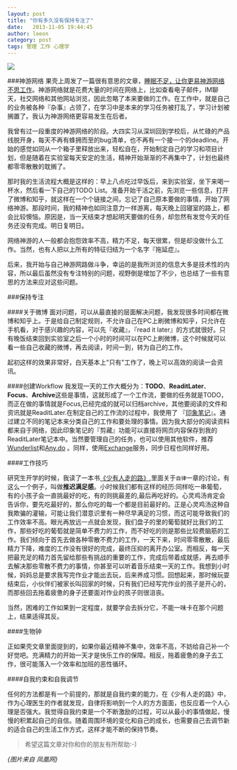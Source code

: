 ```yaml
---
layout: post
title: "你有多久没有保持专注了"
date:   2013-11-05 19:44:45
author: leeon
category: post
tags: 管理 工作 心理学 
---
```

![](http://res.baby.ifeng.com/attachments/2010/06/05/210357ae6f0f25a5572421574a5dfd34.jpg)

<!-- break -->
###神游网络
果壳上周发了一篇很有意思的文章，[睡眠不足，让你更易神游网络不思工作](http://www.guokr.com/article/437537/?baiducustom=y&page=2)。神游网络就是花费大量的时间在网络上，比如查看电子邮件，IM聊天，社交网络和其他网站浏览，因此忽略了本来要做的工作。在工作中，就是自己的业务被各种『杂事』占领了，在学习中是本来的学习任务被打乱了，学习计划被搁置了。我认为神游网络更容易发生在后者。

我曾有过一段重度的神游网络的阶段。大四实习从深圳回到学校后，从忙碌的产品线脱开身，每天不再有蜂拥而至的bug清单，也不再有一个接一个的deadline。开始的感觉如同从一个箱子里释放出来，轻松自在，开始制定自己的学习和项目计划，但是随着在实验室每天安定的生活，精神开始渐渐的不再集中了，计划也最终都零零散散的耽搁了。

那时我的生活流程大概是这样的：早上八点吃过早饭后，来到实验室，坐下来喝一杯水，然后看一下自己的TODO List。准备开始干活之前，先浏览一些信息，打开了微博和知乎，就这样在一个个链接之间，忘记了自己原本要做的事情，开始了网络神游。那段时间，我的精神也如同注意力一样游离，每天晚上回寝室的路上，都会比较懊恼。原因是，当一天结束才想起明天要做的任务，却忽然有发觉今天的任务还没有完成。明日复明日。

网络神游的人一般都会抱怨效率不高，精力不足，每天很累，但是却没做什么工作。当然，也有人把以上所有的特征归结为一个名字『拖延症』。

后来，我开始与自己神游网路做斗争，幸运的是我所浏览的信息大多是技术性的内容，所以最后虽然没有专注特别的问题，视野倒是增加了不少，也总结了一些有意思的方法来应对这些问题。


###保持专注

####关于微博
面对问题，可以从最直接的层面解决问题，我发现很多时间都在微博和知乎上。于是给自己制定规则，不允许自己在PC上刷微博和知乎，只允许在手机看，对于感兴趣的内容，可以先『收藏』，『read it later』的方式就很好。只有晚饭结束回到实验室之后一个小时的时间可以在PC上刷微博，这个时候就可以看一些自己收藏的微博，再去阅读，时间一到，转为自己的工作。

起初这样的效果非常好，白天基本上"只有"工作了，晚上可以高效的阅读一会资讯。

####创建Workflow
我发现一天的工作大概分为：**TODO**、**ReaditLater**、**Focus**、**Archive**这些是事情，这就形成了一个工作流，要做的任务就是TODO，而正在做的事情就是Focus,已经完成的就可以归档archive，其他要阅读的文件和资讯就是ReaditLater.在制定自己的工作流的过程中，我使用了 『[印象笔记](http://www.yinxiang.com/)』。通过建立不同的笔记本来分类自己的工作和要处理的事情。因为我大部分的阅读资料都来自于网络，因此印象笔记的『剪藏』功能可以直接将网页内容保存到我的ReaditLater笔记本中。当然要管理自己的任务，也可以使用其他软件，推荐 [Wunderlist](https://www.wunderlist.com/)和[Any.do](http://www.any.do/) 。同样，使用[Exchange](http://service.exmail.qq.com/cgi-bin/help?subtype=1&&id=20019&&no=1000706)服务，同步日程也同样好用。

####工作技巧

研究生开学的时候，我读了一本书[《少有人走的路》](http://octsky.com/book/2013/09/11/rode-less-traveled/),里面关于`自律`一章的讨论，有这么一个例子，叫做**推迟满足感**。小时候我们都有这样的经历:同样吃一串葡萄，有的小孩子会一直挑最好的吃，有的则挑最差的,最后再吃好的。心灵鸡汤肯定会告诉你，要先吃最好的，那么你吃的每一个都是目前最好的。正是心灵鸡汤这种自我欺骗的灌输，可能让我们潜意识里有一种尽早满足的习惯，而这可能导致我们的工作效率不高。眼光再放远一点就会发现，我们盘子的里的葡萄就好比我们的工作，那些好吃的葡萄就是简单不费力的工作，而不好吃的则是那些比较费脑筋的工作。我们倾向于首先去做各种零散不费力的工作，一天下来，时间零零散散，最后精力下降，难度的工作没有很好的完成，最终压抑的离开办公室。而相反，每一天把最充足的精力首先留给那些有挑战的重要的工作，完成后带着成就感，再去顺手去解决那些零散不费力的事情，你甚至可以听着音乐结束一天的工作。我想到小时候，妈妈总是要求我写完作业才能出去玩，后来养成习惯。回想起来，那时候玩耍结束后，小伙伴们被家长叫回家的时候，只有我们已经写完作业的孩子是开心的，而那些回去拖着疲惫的身子还要面对作业的孩子则很沮丧。

当然，困难的工作如果到一定程度，就要学会去拆分它，不能一味卡在那个问题上，结果适得其反。


####生物钟

正如果壳文章里面提到的，如果你最近精神不集中，效率不高，不妨给自己补一个好觉吧。充满精力的开始一天才是快乐工作的保障。相反，拖着疲惫的身子去工作，很可能落入一个效率和加班的恶性循环。

####自我约束和自我调节

任何的方法都是有一个前提的，那就是自我约束的能力，在《少有人走的路》中，作为心理医生的作者就发现，自律将影响到一个人的方方面面，也反应着一个人心理是否强大。我觉得自我约束是一个不断激励的过程，可以从最小的事情做起，慢慢的积累起自己的自信。随着周围环境的变化和自己的成长，也需要自己去调节新的适合自己的生活工作方式，这样才能不断的保持节奏。

> 希望这篇文章对你和你的朋友有所帮助:-)

*{图片来自 凤凰网}*